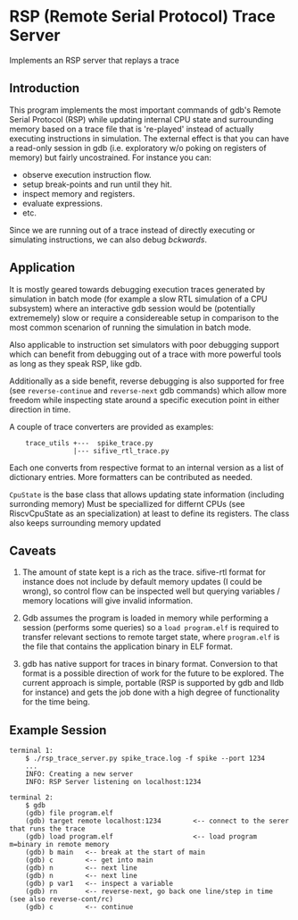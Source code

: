 # RSP (Remote Serial Protocol) Trace Server

Implements an RSP server that replays a trace

## Introduction

This program implements the most important commands of gdb's Remote Serial Protocol (RSP)
while updating internal CPU state and surrounding memory based on a trace file that is
're-played' instead of actually executing instructions in simulation. The external effect
is that you can have a read-only session in gdb (i.e. exploratory w/o poking on registers
of memory) but fairly uncostrained. For instance you can:
- observe execution instruction flow.
- setup break-points and run until they hit.
- inspect memory and registers.
- evaluate expressions.
- etc.

Since we are running out of a trace instead of directly executing or simulating instructions, we can also debug *bckwards*.

## Application

It is mostly geared towards debugging execution traces generated by simulation in batch
mode (for example a slow RTL simulation of a CPU subsystem) where an interactive
gdb session would be (potentially extrememely) slow or require a considereable setup in
comparison to the most common scenarion of running the simulation in batch mode.

Also applicable to instruction set simulators with poor debugging support which can
benefit from debugging out of a trace with more powerful tools as long as they speak RSP, like gdb.

Additionally as a side benefit, reverse debugging is also supported for free (see
`reverse-continue` and `reverse-next` gdb commands) which allow more freedom while inspecting
state around a specific execution point in either direction in time.

A couple of trace converters are provided as examples:
```
    trace_utils +---  spike_trace.py
                |--- sifive_rtl_trace.py
```
Each one converts from respective format to an internal version as a list of dictionary entries.
More formatters can be contributed as needed.

`CpuState` is the base class that allows updating state information (including surronding memory)
Must be speciallized for differnt CPUs (see RiscvCpuState as an specialization) at least to define
its registers. The class also keeps surrounding memory updated

## Caveats

1. The amount of state kept is a rich as the trace. sifive-rtl format for instance does not include
   by default memory updates (I could be wrong), so control flow can be inspected well but querying
   variables / memory locations will give invalid information.

2. Gdb assumes the program is loaded in memory while performing a session (performs some queries) so
   a `load program.elf` is required to transfer relevant sections to remote target state, where
   `program.elf` is the file that contains the application binary in ELF format.

4. gdb has native support for traces in binary format. Conversion to that format is a possible
   direction of work for the future to be explored. The current approach is simple, portable
   (RSP is supported by gdb and lldb for instance) and gets the job done with a high degree of
   functionality for the time being.

## Example Session
```
terminal 1:
    $ ./rsp_trace_server.py spike_trace.log -f spike --port 1234
    ...
    INFO: Creating a new server
    INFO: RSP Server listening on localhost:1234

terminal 2:
    $ gdb
    (gdb) file program.elf
    (gdb) target remote localhost:1234        <-- connect to the serer that runs the trace
    (gdb) load program.elf                    <-- load program m=binary in remote memory
    (gdb) b main   <-- break at the start of main
    (gdb) c        <-- get into main
    (gdb) n        <-- next line
    (gdb) n        <-- next line
    (gdb) p var1   <-- inspect a variable
    (gdb) rn       <-- reverse-next, go back one line/step in time (see also reverse-cont/rc)
    (gdb) c        <-- continue
```

